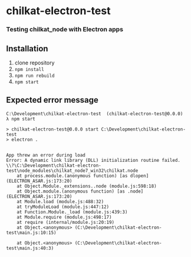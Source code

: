# chilkat-electron-test
### Testing chilkat_node with Electron apps

## Installation
1) clone repository
2) `npm install`
3) `npm run rebuild`
4) `npm start`

## Expected error message
```
C:\Development\chilkat-electron-test  (chilkat-electron-test@0.0.0)
λ npm start

> chilkat-electron-test@0.0.0 start C:\Development\chilkat-electron-test
> electron .


App threw an error during load
Error: A dynamic link library (DLL) initialization routine failed.
\\?\C:\Development\chilkat-electron-test\node_modules\chilkat_node7_win32\chilkat.node
    at process.module.(anonymous function) [as dlopen] (ELECTRON_ASAR.js:173:20)
    at Object.Module._extensions..node (module.js:598:18)
    at Object.module.(anonymous function) [as .node] (ELECTRON_ASAR.js:173:20)
    at Module.load (module.js:488:32)
    at tryModuleLoad (module.js:447:12)
    at Function.Module._load (module.js:439:3)
    at Module.require (module.js:498:17)
    at require (internal/module.js:20:19)
    at Object.<anonymous> (C:\Development\chilkat-electron-test\main.js:10:15)

    at Object.<anonymous> (C:\Development\chilkat-electron-test\main.js:40:3)
```
